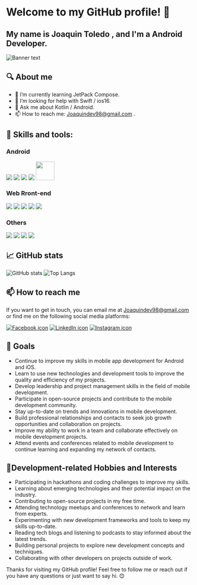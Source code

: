 

# Welcome to my GitHub profile! 👋

## My name is Joaquin Toledo , and I'm a Android Developer.


![Banner text]([https://learn.vonage.com/content/blog/a-better-way-of-creating-android-views-with-jetpackcompose/andriod_jetpack-compose_1200x600.png](https://nimblehq.co/public/images/posts/android-tips-for-working-with-preview-in-jetpack-compose/android-tips-for-working-with-preview-in-jetpack-compose.png))


## 🔍 About me

- 🌱 I’m currently learning JetPack Compose.
- 🤔 I’m looking for help with Swift / ios16.
- 💬 Ask me about Kotlin / Android.
- 📫 How to reach me: Joaquindev98@gmail.com .


## 🚀 Skills and tools:

### Android
 <img src="https://img.icons8.com/color/48/000000/kotlin.png"/>  <img src="https://img.icons8.com/color/48/000000/android-os.png"/>  <img src="https://img.icons8.com/color/48/000000/firebase.png"/>  <img src="https://img.icons8.com/color/48/000000/android-studio--v3.png"/>  <img width="50" height="50" src="https://3.bp.blogspot.com/-VVp3WvJvl84/X0Vu6EjYqDI/AAAAAAAAPjU/ZOMKiUlgfg8ok8DY8Hc-ocOvGdB0z86AgCLcBGAsYHQ/s1600/jetpack%2Bcompose%2Bicon_RGB.png"/>

### Web Rront-end
 <img src="https://img.icons8.com/office/40/000000/react.png"/>  <img src="https://img.icons8.com/color/48/000000/tailwind-css.png"/>  <img src="https://img.icons8.com/color/48/000000/typescript.png"/>  <img src="https://img.icons8.com/color/48/000000/sass.png"/>  <img src="https://img.icons8.com/color/48/000000/nextjs.png"/>
 
### Others
 <img src="https://img.icons8.com/color/48/000000/nodejs.png"/>  <img src="https://img.icons8.com/color/48/000000/javascript--v1.png"/>  <img src="https://img.icons8.com/color/48/000000/mongodb.png"/>  <img src="https://img.icons8.com/color/48/000000/java-coffee-cup-logo.png"/>

## 📈 GitHub stats
![GitHub stats](https://github-readme-stats.vercel.app/api?username=joaquinxtx&show_icons=true&theme=radical)                    ![Top Langs](https://github-readme-stats.vercel.app/api/top-langs/?username=joaquinxtx&theme=radical)

## 📫 How to reach me
If you want to get in touch, you can email me at Joaquindev98@gmail.com or find me on the following social media platforms:

[![Facebook icon](https://img.icons8.com/color/30/000000/facebook-new.png)](https://www.facebook.com/)
[![LinkedIn icon](https://img.icons8.com/color/30/000000/linkedin.png)](https://www.linkedin.com/in/joaquinfronted/)
[![Instagram icon](https://img.icons8.com/color/30/000000/instagram-new.png)](https://www.instagram.com/joaquinxtx/)

## 🎯 Goals
- Continue to improve my skills in mobile app development for Android and iOS.
- Learn to use new technologies and development tools to improve the quality and efficiency of my projects.
- Develop leadership and project management skills in the field of mobile development.
- Participate in open-source projects and contribute to the mobile development community.
- Stay up-to-date on trends and innovations in mobile development.
- Build professional relationships and contacts to seek job growth opportunities and collaboration on projects.
- Improve my ability to work in a team and collaborate effectively on mobile development projects.
- Attend events and conferences related to mobile development to continue learning and expanding my network of contacts.

## 🎨Development-related Hobbies and Interests
- Participating in hackathons and coding challenges to improve my skills.
- Learning about emerging technologies and their potential impact on the industry.
- Contributing to open-source projects in my free time.
- Attending technology meetups and conferences to network and learn from experts.
- Experimenting with new development frameworks and tools to keep my skills up-to-date.
- Reading tech blogs and listening to podcasts to stay informed about the latest trends.
- Building personal projects to explore new development concepts and techniques.
- Collaborating with other developers on projects outside of work.

Thanks for visiting my GitHub profile! Feel free to follow me or reach out if you have any questions or just want to say hi. 😊


